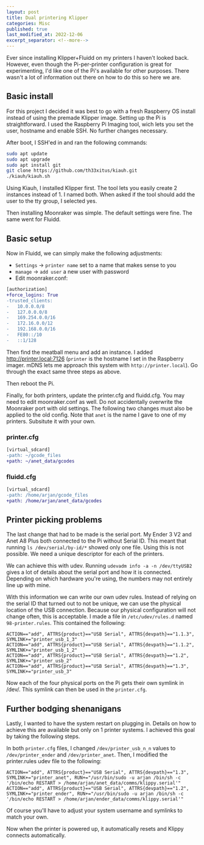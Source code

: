 ```yaml
---
layout: post
title: Dual printering Klipper
categories: Misc
published: true
last_modified_at: 2022-12-06
excerpt_separator: <!--more-->
---
```


Ever since installing Klipper+Fluidd on my printers I haven't looked back. However, even though the Pi-per-printer configuration is great for experimenting, I'd like one of the Pi's available for other purposes. There wasn't a lot of information out there on how to do this so here we are.

## Basic install

For this project I decided it was best to go with a fresh Raspberry OS install instead of using the premade Klipper image. Setting up the Pi is straightforward. I used the Raspberry Pi Imaging tool, wich lets you set the user, hostname and enable SSH. No further changes necessary.

After boot, I SSH'ed in and ran the following commands:

<!--more-->

```bash
sudo apt update
sudo apt upgrade
sudo apt install git
git clone https://github.com/th33xitus/kiauh.git
./kiauh/kiauh.sh
```

Using Kiauh, I installed Klipper first. The tool lets you easily create 2 instances instead of 1. I named both. When asked if the tool should add the user to the tty group, I selected yes.

Then installing Moonraker was simple. The default settings were fine. The same went for Fluidd.

## Basic setup

Now in Fluidd, we can simply make the following adjustments:

- `Settings` -> `printer name` set to a name that makes sense to you
- `manage` -> `add user` a new user with password
- Edit moonraker.conf:
  
```diff
[authorization]
+force_logins: True
-trusted_clients:
-   10.0.0.0/8
-   127.0.0.0/8
-   169.254.0.0/16
-   172.16.0.0/12
-   192.168.0.0/16
-   FE80::/10
-   ::1/128
```

Then find the meatball menu and add an instance. I added <http://printer.local:7126> (`printer` is the hostname I set in the Raspberry imager. mDNS lets me approach this system with `http://printer.local`). Go through the exact same three steps as above.

Then reboot the Pi.

Finally, for both printers, update the printer.cfg and fluidd.cfg. You may need to edit moonraker.conf as well. Do not accidentally overwrite the Moonraker port with old settings. The following two changes must also be applied to the old config. Note that `anet` is the name I gave to one of my printers. Subsitute it with your own.

### printer.cfg

``` diff
[virtual_sdcard]
-path: ~/gcode_files
+path: ~/anet_data/gcodes
```

### fluidd.cfg

``` diff
[virtual_sdcard]
-path: /home/arjan/gcode_files
+path: /home/arjan/anet_data/gcodes
```

## Printer picking problems

The last change that had to be made is the serial port. My Ender 3 V2 and Anet A8 Plus both connected to the Pi without Serial ID. This meant that running `ls /dev/serial/by-id/*` showed only one file. Using this is not possible. We need a unique descriptor for each of the printers.

We can achieve this with udev. Running `udevadm info -a -n /dev/ttyUSB2` gives a lot of details about the serial port and how it is connected. Depending on which hardware you're using, the numbers may not entirely line up with mine.

With this information we can write our own udev rules. Instead of relying on the serial ID that turned out to not be unique, we can use the physical location of the USB connection. Because our physical configuration will not change often, this is acceptable. I made a file in `/etc/udev/rules.d` named `98-printer.rules`. This contained the following:

```udev
ACTION=="add", ATTRS{product}=="USB Serial", ATTRS{devpath}=="1.1.3", SYMLINK+="printer_usb_1_3"
ACTION=="add", ATTRS{product}=="USB Serial", ATTRS{devpath}=="1.1.2", SYMLINK+="printer_usb_1_2"
ACTION=="add", ATTRS{product}=="USB Serial", ATTRS{devpath}=="1.2", SYMLINK+="printer_usb_2"
ACTION=="add", ATTRS{product}=="USB Serial", ATTRS{devpath}=="1.3", SYMLINK+="printer_usb_3"
```

Now each of the four physical ports on the Pi gets their own symlink in /dev/. This symlink can then be used in the `printer.cfg`.

## Further bodging shenanigans

Lastly, I wanted to have the system restart on plugging in. Details on how to achieve this are available but only on 1 printer systems. I achieved this goal by taking the following steps.

In both `printer.cfg` files, I changed `/dev/printer_usb_n_n` values to `/dev/printer_ender` and `/dev/printer_anet`. Then, I modified the printer.rules udev file to the following:

```udev
ACTION=="add", ATTRS{product}=="USB Serial", ATTRS{devpath}=="1.3", SYMLINK+="printer_anet", RUN+="/usr/bin/sudo -u arjan /bin/sh -c '/bin/echo RESTART > /home/arjan/anet_data/comms/klippy.serial'"
ACTION=="add", ATTRS{product}=="USB Serial", ATTRS{devpath}=="1.2", SYMLINK+="printer_ender", RUN+="/usr/bin/sudo -u arjan /bin/sh -c '/bin/echo RESTART > /home/arjan/ender_data/comms/klippy.serial'"
```

Of course you'll have to adjust your system username and symlinks to match your own.

Now when the printer is powered up, it automatically resets and Klippy connects automatically.
